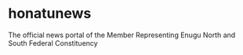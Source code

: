 # honatunews
The official news portal of the Member Representing Enugu North and South Federal Constituency 
